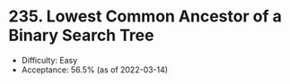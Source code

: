 # 235. Lowest Common Ancestor of a Binary Search Tree
- Difficulty: Easy
- Acceptance: 56.5% (as of 2022-03-14)
